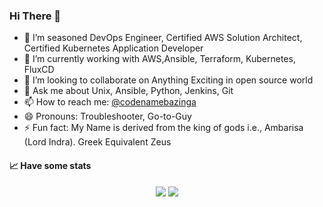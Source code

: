 ### Hi There 👋



- 🔭 I’m seasoned DevOps Engineer, Certified AWS Solution Architect, Certified Kubernetes Application Developer
- 🌱 I’m currently working with AWS,Ansible, Terraform, Kubernetes, FluxCD
- 👯 I’m looking to collaborate on Anything Exciting in open source world
- 💬 Ask me about Unix, Ansible, Python, Jenkins, Git
- 📫 How to reach me: [@codenamebazinga](https://twitter.com/codenamebazinga)
- 😄 Pronouns: Troubleshooter, Go-to-Guy
- ⚡ Fun fact: My Name is derived from the king of gods i.e., Ambarisa (Lord Indra). Greek Equivalent Zeus



#### 📈 Have some stats

<!--github-readme-stats: Start-->
<p align = "center">
  <img src = "https://github-readme-stats.vercel.app/api?username=Amrish-Sharma&count_private=true&include_all_commits=true&show_icons=true&theme=radical&line_height=27">
  <img src = "https://github-readme-stats.vercel.app/api/top-langs?username=Amrish-Sharma&hide=html,css&show_icons=true&theme=radical">
</p>
<!--github-readme-stats: End-->
